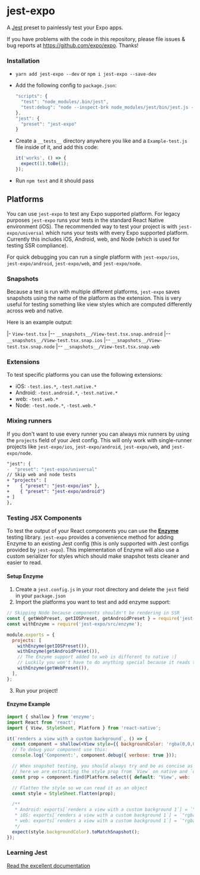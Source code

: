 # jest-expo

A [Jest](https://facebook.github.io/jest/) preset to painlessly test your Expo apps.

If you have problems with the code in this repository, please file issues & bug reports
at https://github.com/expo/expo. Thanks!

### Installation

- `yarn add jest-expo --dev` or `npm i jest-expo --save-dev`
- Add the following config to `package.json`:

  ```js
  "scripts": {
    "test": "node_modules/.bin/jest",
    "test:debug": "node --inspect-brk node_modules/jest/bin/jest.js --runInBand"
  },
  "jest": {
    "preset": "jest-expo"
  }
  ```

- Create a `__tests__` directory anywhere you like and a `Example-test.js` file inside of it, and add this code:

  ```js
  it('works', () => {
    expect(1).toBe(1);
  });
  ```

- Run `npm test` and it should pass

## Platforms

You can use `jest-expo` to test any Expo supported platform. For legacy purposes `jest-expo` runs your tests in the standard React Native environment (iOS).
The recommended way to test your project is with `jest-expo/universal` which runs your tests with every Expo supported platform. Currently this includes iOS, Android, web, and Node (which is used for testing SSR compliance).

For quick debugging you can run a single platform with `jest-expo/ios`, `jest-expo/android`, `jest-expo/web`, and `jest-expo/node`.

### Snapshots

Because a test is run with multiple different platforms, `jest-expo` saves snapshots using the name of the platform as the extension. This is very useful for testing something like view styles which are computed differently across web and native.

Here is an example output:

|- `View-test.tsx`
|-- `__snapshots__/View-test.tsx.snap.android`
|-- `__snapshots__/View-test.tsx.snap.ios`
|-- `__snapshots__/View-test.tsx.snap.node`
|-- `__snapshots__/View-test.tsx.snap.web`

### Extensions

To test specific platforms you can use the following extensions:

- iOS: `-test.ios.*`, `-test.native.*`
- Android: `-test.android.*`, `-test.native.*`
- web: `-test.web.*`
- Node: `-test.node.*`, `-test.web.*`

### Mixing runners

If you don't want to use every runner you can always mix runners by using the `projects` field of your Jest config. This will only work with single-runner projects like `jest-expo/ios`, `jest-expo/android`, `jest-expo/web`, and `jest-expo/node`.

```diff
"jest": {
-  "preset": "jest-expo/universal"
// Skip web and node tests
+ "projects": [
+    { "preset": "jest-expo/ios" },
+    { "preset": "jest-expo/android"}
+ ]
},
```

### Testing JSX Components

To test the output of your React components you can use the [**Enzyme**](https://airbnb.io/enzyme/) testing library. `jest-expo` provides a convenience method for adding Enzyme to an existing Jest config (this is only supported with Jest configs provided by `jest-expo`). This implementation of Enzyme will also use a custom serializer for styles which should make snapshot tests cleaner and easier to read.

#### Setup Enzyme

1. Create a `jest.config.js` in your root directory and delete the `jest` field in your `package.json`
2. Import the platforms you want to test and add enzyme support:

```js
// Skipping Node because components shouldn't be rendering in SSR
const { getWebPreset, getIOSPreset, getAndroidPreset } = require('jest-expo/src/getPlatformPreset');
const withEnzyme = require('jest-expo/src/enzyme');

module.exports = {
  projects: [
    withEnzyme(getIOSPreset()),
    withEnzyme(getAndroidPreset()),
    // The Enzyme support added to web is different to native :]
    // Luckily you won't have to do anything special because it reads the platform from `haste.defaultPlatform`
    withEnzyme(getWebPreset()),
  ],
};
```

3. Run your project!

#### Enzyme Example

```jsx
import { shallow } from 'enzyme';
import React from 'react';
import { View, StyleSheet, Platform } from 'react-native';

it(`renders a view with a custom background`, () => {
  const component = shallow(<View style={{ backgroundColor: 'rgba(0,0,0,0.5)' }} />);
  // To debug your component use this:
  console.log('Component:', component.debug({ verbose: true }));

  // When snapshot testing, you should always try and be as concise as possible
  // here we are extracting the style prop from `View` on native and `div` on web
  const prop = component.find(Platform.select({ default: 'View', web: 'div' })).prop('style');

  // Flatten the style so we can read it as an object
  const style = StyleSheet.flatten(prop);

  /**
   * Android: exports[`renders a view with a custom background 1`] = `"rgba(0,0,0,0.5)"`;
   * iOS: exports[`renders a view with a custom background 1`] = `"rgba(0,0,0,0.5)"`;
   * web: exports[`renders a view with a custom background 1`] = `"rgba(0,0,0,0.50)"`;
   */
  expect(style.backgroundColor).toMatchSnapshot();
});
```

### Learning Jest

[Read the excellent documentation](https://facebook.github.io/jest/)
